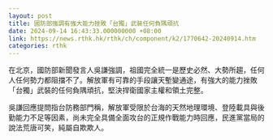 ```yaml
---
layout: post
title: 國防部強調有強大能力挫敗「台獨」武裝任何負隅頑抗
date: 2024-09-14 16:43:33.000000000 +08:00
link: https://news.rthk.hk/rthk/ch/component/k2/1770642-20240914.htm
categories: rthk
---
```


在北京，國防部新聞發言人吳謙強調，祖國完全統一是歷史必然、大勢所趨，任何人任何勢力都阻擋不了。解放軍有可靠的手段讓天塹變通途，有強大的能力挫敗「台獨」武裝的任何負隅頑抗，堅決捍衛國家主權和領土完整。

吳謙回應提問指台防務部門稱，解放軍受限於台海的天然地理環境、登陸載具與後勤能力不足等因素，尚未完全具備全面攻台的正規作戰能力時回應，民進黨當局的說法荒唐可笑，純屬自欺欺人。
